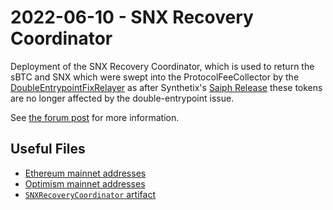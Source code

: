 # 2022-06-10 - SNX Recovery Coordinator

Deployment of the SNX Recovery Coordinator, which is used to return the sBTC and SNX which were swept into the ProtocolFeeCollector by the [DoubleEntrypointFixRelayer](../../20220513-double-entrypoint-fix-relayer/readme.md) as after Synthetix's [Saiph Release](https://blog.synthetix.io/the-saiph-release/) these tokens are no longer affected by the double-entrypoint issue.

See [the forum post](https://forum.balancer.fi/t/tribe-dao-unclaimable-bal-rewards/3196) for more information.

## Useful Files

- [Ethereum mainnet addresses](./output/mainnet.json)
- [Optimism mainnet addresses](./output/optimism.json)
- [`SNXRecoveryCoordinator` artifact](./artifact/SNXRecoveryCoordinator.json)
